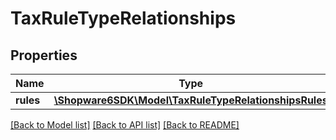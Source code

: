 # TaxRuleTypeRelationships

## Properties
Name | Type | Description | Notes
------------ | ------------- | ------------- | -------------
**rules** | [**\Shopware6SDK\Model\TaxRuleTypeRelationshipsRules**](TaxRuleTypeRelationshipsRules.md) |  | [optional] 

[[Back to Model list]](../../README.md#documentation-for-models) [[Back to API list]](../../README.md#documentation-for-api-endpoints) [[Back to README]](../../README.md)

